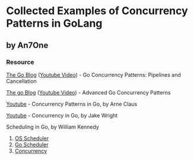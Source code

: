 # Collected Examples of Concurrency Patterns in GoLang

## by An7One

### Resource

[The Go Blog](https://blog.golang.org/pipelines) ([Youtube Video](https://youtu.be/f6kdp27TYZs)) - Go Concurrency Patterns: Pipelines and Cancellation

[The go Blog](https://blog.golang.org/io2013-talk-concurrency) ([Youtube Video](https://youtu.be/QDDwwePbDtw)) - Advanced Go Concurrency Patterns

[Youtube](https://youtu.be/YEKjSzIwAdA) - Concurrency Patterns in Go, by Arne Claus

[Youtube](https://youtu.be/LvgVSSpwND8) - Concurrency in Go, by Jake Wright

Scheduling in Go, by William Kennedy

<ol>
    <li><a href="https://www.ardanlabs.com/blog/2018/08/scheduling-in-go-part1.html">OS Scheduler</a></li>
    <li><a href="https://www.ardanlabs.com/blog/2018/08/scheduling-in-go-part2.html">Go Scheduler</a></li>
    <li><a href="https://www.ardanlabs.com/blog/2018/12/scheduling-in-go-part3.html">Concurrency</a></li>
</ol>